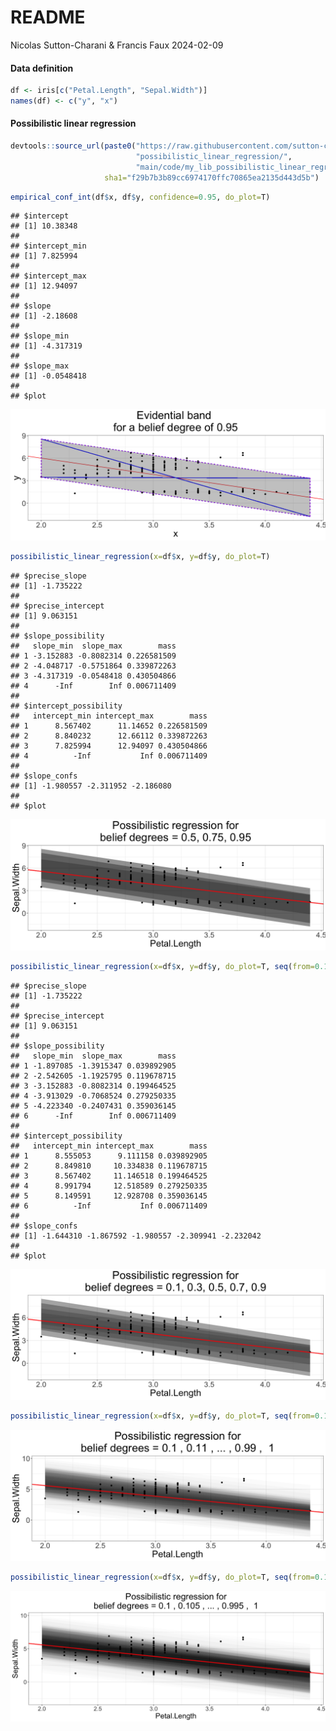 README
================
Nicolas Sutton-Charani & Francis Faux
2024-02-09

#### Data definition

``` r
df <- iris[c("Petal.Length", "Sepal.Width")]
names(df) <- c("y", "x")
```

#### Possibilistic linear regression

``` r
devtools::source_url(paste0("https://raw.githubusercontent.com/sutton-charani/",
                            "possibilistic_linear_regression/",
                            "main/code/my_lib_possibilistic_linear_regression.R"),
                     sha1="f29b7b3b89cc6974170ffc70865ea2135d443d5b")
```

``` r
empirical_conf_int(df$x, df$y, confidence=0.95, do_plot=T)
```

    ## $intercept
    ## [1] 10.38348
    ## 
    ## $intercept_min
    ## [1] 7.825994
    ## 
    ## $intercept_max
    ## [1] 12.94097
    ## 
    ## $slope
    ## [1] -2.18608
    ## 
    ## $slope_min
    ## [1] -4.317319
    ## 
    ## $slope_max
    ## [1] -0.0548418
    ## 
    ## $plot

![](README_files/figure-gfm/evid_int1-1.png)<!-- -->

``` r
possibilistic_linear_regression(x=df$x, y=df$y, do_plot=T)
```

    ## $precise_slope
    ## [1] -1.735222
    ## 
    ## $precise_intercept
    ## [1] 9.063151
    ## 
    ## $slope_possibility
    ##   slope_min  slope_max        mass
    ## 1 -3.152883 -0.8082314 0.226581509
    ## 2 -4.048717 -0.5751864 0.339872263
    ## 3 -4.317319 -0.0548418 0.430504866
    ## 4      -Inf        Inf 0.006711409
    ## 
    ## $intercept_possibility
    ##   intercept_min intercept_max        mass
    ## 1      8.567402      11.14652 0.226581509
    ## 2      8.840232      12.66112 0.339872263
    ## 3      7.825994      12.94097 0.430504866
    ## 4          -Inf           Inf 0.006711409
    ## 
    ## $slope_confs
    ## [1] -1.980557 -2.311952 -2.186080
    ## 
    ## $plot

![](README_files/figure-gfm/soft_reg1-1.png)<!-- -->

``` r
possibilistic_linear_regression(x=df$x, y=df$y, do_plot=T, seq(from=0.1, to=1, by=0.2))
```

    ## $precise_slope
    ## [1] -1.735222
    ## 
    ## $precise_intercept
    ## [1] 9.063151
    ## 
    ## $slope_possibility
    ##   slope_min  slope_max        mass
    ## 1 -1.897085 -1.3915347 0.039892905
    ## 2 -2.542605 -1.1925795 0.119678715
    ## 3 -3.152883 -0.8082314 0.199464525
    ## 4 -3.913029 -0.7068524 0.279250335
    ## 5 -4.223340 -0.2407431 0.359036145
    ## 6      -Inf        Inf 0.006711409
    ## 
    ## $intercept_possibility
    ##   intercept_min intercept_max        mass
    ## 1      8.555053      9.111158 0.039892905
    ## 2      8.849810     10.334838 0.119678715
    ## 3      8.567402     11.146518 0.199464525
    ## 4      8.991794     12.518589 0.279250335
    ## 5      8.149591     12.928708 0.359036145
    ## 6          -Inf           Inf 0.006711409
    ## 
    ## $slope_confs
    ## [1] -1.644310 -1.867592 -1.980557 -2.309941 -2.232042
    ## 
    ## $plot

![](README_files/figure-gfm/soft_reg2-1.png)<!-- -->

``` r
possibilistic_linear_regression(x=df$x, y=df$y, do_plot=T, seq(from=0.1, to=1, by=0.01))$plot
```

![](README_files/figure-gfm/soft_reg3-1.png)<!-- -->

``` r
possibilistic_linear_regression(x=df$x, y=df$y, do_plot=T, seq(from=0.1, to=1, by=0.005), size=20)$plot
```

![](README_files/figure-gfm/soft_reg4-1.png)<!-- -->
